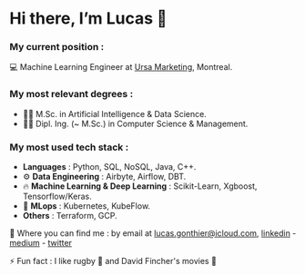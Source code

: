# Hi there, I’m Lucas 👋 #
### My current position :
:computer: Machine Learning Engineer at [Ursa Marketing](https://ursa.marketing/en/), Montreal.

### My most relevant degrees :
  - :man_student: M.Sc. in Artificial Intelligence & Data Science. 
  - :man_student: Dipl. Ing. (~ M.Sc.) in Computer Science & Management. 

### My most used tech stack :
  - **Languages** : Python, SQL, NoSQL, Java, C++.
  - :gear: **Data Engineering** : Airbyte, Airflow, DBT.
  - :fire: **Machine Learning & Deep Learning** : Scikit-Learn, Xgboost, Tensorflow/Keras.
  - :link: **MLops** : Kubernetes, KubeFlow.
  - **Others** : Terraform, GCP.
  



:metal: Where you can find me : by email at [lucas.gonthier@icloud.com](lucas.gonthier@icloud.com), [linkedin](https://www.linkedin.com/in/lucas-gonthier-101/) - [medium](https://medium.com/@lucas.gonthier) - [twitter](https://twitter.com/GonthierLucas4)


⚡ Fun fact : I like rugby :rugby_football: and David Fincher's movies :cinema:

<!---
lugonthier/lugonthier is a ✨ special ✨ repository because its `README.md` (this file) appears on your GitHub profile.
You can click the Preview link to take a look at your changes.
--->
